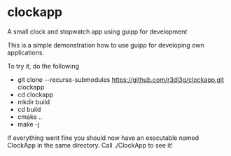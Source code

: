 # clockapp
A small clock and stopwatch app using guipp for development

This is a simple demonstration how to use guipp for developing own applications.

To try it, do the following

- git clone --recurse-submodules https://github.com/r3dl3g/clockapp.git clockapp
- cd clockapp
- mkdir build
- cd build
- cmake ..
- make -j

If everything went fine you should now have an executable named ClockApp in the same directory.
Call ./ClockApp to see it!
